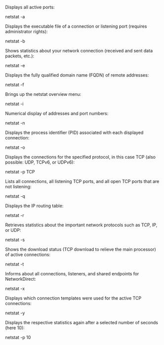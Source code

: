 
Displays all active ports:

netstat -a


Displays the executable file of a connection or listening port (requires administrator rights):

netstat -b


Shows statistics about your network connection (received and sent data packets, etc.):

netstat -e


Displays the fully qualified domain name (FQDN) of remote addresses:

netstat -f


Brings up the netstat overview menu:

netstat -i


Numerical display of addresses and port numbers:

netstat -n


Displays the process identifier (PID) associated with each displayed connection:

netstat -o


Displays the connections for the specified protocol, in this case TCP  (also possible: UDP, TCPv6, or UDPv6):

netstat -p TCP


Lists all connections, all listening TCP ports, and all open TCP ports that are not listening:

netstat -q


Displays the IP routing table:

netstat -r


Retrieves statistics about the important network protocols such as TCP, IP, or UDP:

netstat -s


Shows the download status (TCP download to relieve the main processor) of active connections:

netstat -t


Informs about all connections, listeners, and shared endpoints for NetworkDirect:

netstat -x


Displays which connection templates were used for the active TCP connections:

netstat -y

 Displays the respective statistics again after a selected number of seconds (here 10):

netstat -p 10
